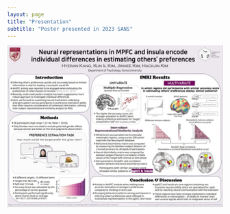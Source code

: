 ```yaml
---
layout: page
title: "Presentation"
subtitle: "Poster presented in 2023 SANS"
---
```

<center><img src="/photo/Poster_SANS2023.JPG" width=800 align="center"/></center>
